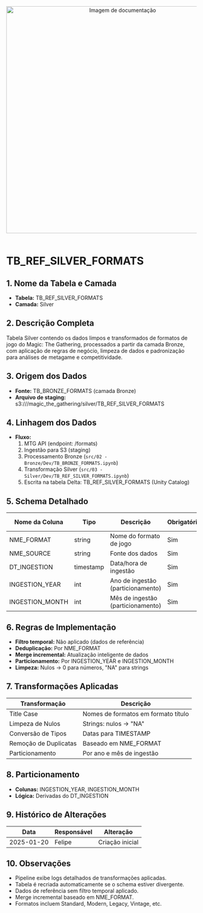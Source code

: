 <div align="center">
<!-- Imagem ilustrativa da tabela (adicione o link abaixo) -->
<img src="https://i.postimg.cc/jjvN23QK/remote-image.png" alt="Imagem de documentação" width="600"/>
</div>
<br>

# TB_REF_SILVER_FORMATS

## 1. Nome da Tabela e Camada
- **Tabela:** TB_REF_SILVER_FORMATS
- **Camada:** Silver

## 2. Descrição Completa
Tabela Silver contendo os dados limpos e transformados de formatos de jogo do Magic: The Gathering, processados a partir da camada Bronze, com aplicação de regras de negócio, limpeza de dados e padronização para análises de metagame e competitividade.

## 3. Origem dos Dados
- **Fonte:** TB_BRONZE_FORMATS (camada Bronze)
- **Arquivo de staging:** s3://<bucket>/magic_the_gathering/silver/TB_REF_SILVER_FORMATS

## 4. Linhagem dos Dados
- **Fluxo:**  
  1. MTG API (endpoint: /formats)  
  2. Ingestão para S3 (staging)  
  3. Processamento Bronze (`src/02 - Bronze/Dev/TB_BRONZE_FORMATS.ipynb`)  
  4. Transformação Silver (`src/03 - Silver/Dev/TB_REF_SILVER_FORMATS.ipynb`)  
  5. Escrita na tabela Delta: TB_REF_SILVER_FORMATS (Unity Catalog)

## 5. Schema Detalhado
| Nome da Coluna   | Tipo    | Descrição                        | Obrigatória | Chave | Regra de Preenchimento         |
|------------------|---------|----------------------------------|-------------|-------|-------------------------------|
| NME_FORMAT       | string  | Nome do formato de jogo          | Sim         | Sim   | Title case, sem acentos        |
| NME_SOURCE       | string  | Fonte dos dados                  | Sim         | Não   |              |
| DT_INGESTION     | timestamp | Data/hora de ingestão           | Sim         | Não   |                               |
| INGESTION_YEAR   | int     | Ano de ingestão (particionamento) | Sim      | Não   | Derivado de DT_INGESTION      |
| INGESTION_MONTH  | int     | Mês de ingestão (particionamento) | Sim      | Não   | Derivado de DT_INGESTION      |

## 6. Regras de Implementação
- **Filtro temporal:** Não aplicado (dados de referência)
- **Deduplicação:** Por NME_FORMAT
- **Merge incremental:** Atualização inteligente de dados
- **Particionamento:** Por INGESTION_YEAR e INGESTION_MONTH
- **Limpeza:** Nulos → 0 para números, "NA" para strings

## 7. Transformações Aplicadas
| Transformação | Descrição |
|---------------|-----------|
| Title Case | Nomes de formatos em formato título |
| Limpeza de Nulos | Strings: nulos → "NA" |
| Conversão de Tipos | Datas para TIMESTAMP |
| Remoção de Duplicatas | Baseado em NME_FORMAT |
| Particionamento | Por ano e mês de ingestão |

## 8. Particionamento
- **Colunas:** INGESTION_YEAR, INGESTION_MONTH
- **Lógica:** Derivadas do DT_INGESTION

## 9. Histórico de Alterações
| Data       | Responsável | Alteração                |
|------------|-------------|--------------------------|
| 2025-01-20 | Felipe      | Criação inicial          |

## 10. Observações
- Pipeline exibe logs detalhados de transformações aplicadas.
- Tabela é recriada automaticamente se o schema estiver divergente.
- Dados de referência sem filtro temporal aplicado.
- Merge incremental baseado em NME_FORMAT.
- Formatos incluem Standard, Modern, Legacy, Vintage, etc. 